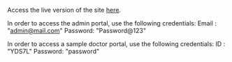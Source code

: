 Access the live version of the site [here](http://hospital-management-system.infinityfreeapp.com/).

In order to access the admin portal, use the following credentials:
Email   : "admin@mail.com"
Password: "Password@123"

In order to access a sample doctor portal, use the following credentials:
ID      : "YDS7L"
Password: "password"
